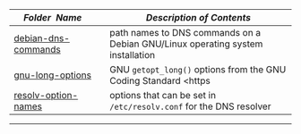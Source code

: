 |&nbsp;&nbsp;&nbsp;&nbsp;_Folder&nbsp;&nbsp;Name_&nbsp;&nbsp;&nbsp;&nbsp;| _Description of Contents_
|:----------------|--------------------------------------------------------------------------------------------------------------------------------------------------------
| [debian-dns-commands](debian-dns-commands) |  path names to DNS commands on a Debian GNU/Linux operating system installation 
| [gnu-long-options](gnu-long-options) |  GNU `getopt_long()` options from the GNU Coding Standard <https 
| [resolv-option-names](resolv-option-names) |  options that can be set in `/etc/resolv.conf` for the DNS resolver 

* * *

